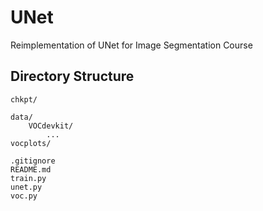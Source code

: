 # UNet
Reimplementation of UNet for Image Segmentation Course

## Directory Structure
```
chkpt/

data/
    VOCdevkit/
        ...
vocplots/

.gitignore
README.md
train.py
unet.py
voc.py
```